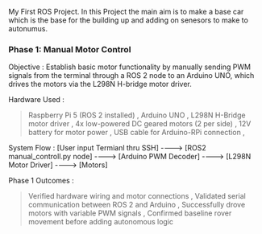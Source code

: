My First ROS Project. 
In this Project the main aim is to make a base car which is the base for the building up and adding on senesors to make to autonumus.


### Phase 1: Manual Motor Control

   Objective : Establish basic motor functionality by manually sending PWM signals from the terminal through a ROS 2 node to an Arduino UNO, which drives the motors via the L298N H-bridge motor driver.

   Hardware Used :
   > Raspberry Pi 5 (ROS 2 installed) ,
   > Arduino UNO ,
   > L298N H-Bridge motor driver ,
   > 4x low-powered DC geared motors (2 per side) ,
   > 12V battery for motor power ,
   > USB cable for Arduino-RPi connection ,

   System Flow :
        [User input Termianl thru SSH] ----> [ROS2 manual_controll.py node] ----> [Arduino PWM Decoder] ----> [L298N Motor Driver] ----> [Motors]

   Phase 1 Outcomes :
  > Verified hardware wiring and motor connections ,
  > Validated serial communication between ROS 2 and Arduino ,
  > Successfully drove motors with variable PWM signals ,
  > Confirmed baseline rover movement before adding autonomous logic


